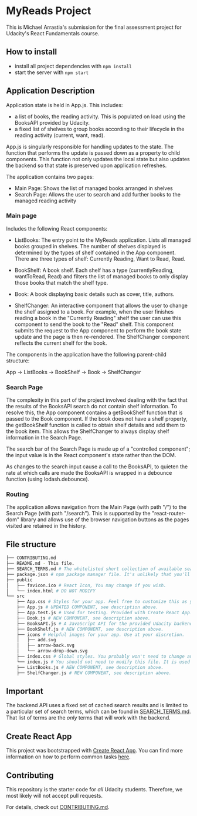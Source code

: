# MyReads Project

This is Michael Arrastia's submission for the final assessment project for Udacity's React Fundamentals course.

## How to install

* install all project dependencies with `npm install`
* start the server with `npm start`

## Application Description

Application state is held in App.js. This includes:
 - a list of books, the reading activity. This is populated on load using the BooksAPI provided by Udacity.
 - a fixed list of shelves to group books according to their lifecycle in the reading activity (current, want, read).

App.js is singularly responsible for handling updates to the state. The function that performs the update is passed 
down as a property to child components. This function not only updates the local state but also updates the backend so
that state is preserved upon application refreshes.

The application contains two pages:

- Main Page: Shows the list of managed books arranged in shelves
- Search Page: Allows the user to search and add further books to the managed reading activity

### Main page

Includes the following React components:

- ListBooks: The entry point to the MyReads application. Lists all managed books grouped in shelves. The number of 
shelves displayed is determined by the types of shelf contained in the App component. There are three types of shelf:
Currently Reading, Want to Read, Read. 

- BookShelf: A book shelf. Each shelf has a type (currentlyReading, wantToRead, Read) and filters the list of managed
books to only display those books that match the shelf type.

- Book: A book displaying basic details such as cover, title, authors.

- ShelfChanger: An interactive component that allows the user to change the shelf assigned to a book. For example, when
the user finishes reading a book in the "Currently Reading" shelf the user can use this component to send the book to
the "Read" shelf. This component submits the request to the App component to perform the book state update and the page
is then re-rendered. The ShelfChanger component reflects the current shelf for the book.

The components in the application have the following parent-child structure:

App -> ListBooks -> BookShelf -> Book -> ShelfChanger

### Search Page

The complexity in this part of the project involved dealing with the fact that the results of the BooksAPI search do not
contain shelf information. To resolve this, the App component contains a getBookShelf function that is passed to the
Book component. If the book does not have a shelf property, the getBookShelf function is called to obtain shelf details
and add them to the book item. This allows the ShelfChanger to always display shelf information in the Search Page.

The search bar of the Search Page is made up of a "controlled component"; the input value is in the React component's
state rather than the DOM.

As changes to the search input cause a call to the BooksAPI, to quieten the rate at which calls are made the BooksAPI 
is wrapped in a debounce function (using lodash.debounce).

### Routing

The application allows navigation from the Main Page (with path "/") to the Search Page (with path "/search"). This is
supported by the "react-router-dom" library and allows use of the browser navigation buttons as the pages visited 
are retained in the history.

## File structure
```bash
├── CONTRIBUTING.md
├── README.md - This file.
├── SEARCH_TERMS.md # The whitelisted short collection of available search terms for you to use with your app.
├── package.json # npm package manager file. It's unlikely that you'll need to modify this.
├── public
│   ├── favicon.ico # React Icon, You may change if you wish.
│   └── index.html # DO NOT MODIFY
└── src
    ├── App.css # Styles for your app. Feel free to customize this as you desire.
    ├── App.js # UPDATED COMPONENT, see description above.
    ├── App.test.js # Used for testing. Provided with Create React App. Testing is encouraged, but not required.
    ├── Book.js # NEW COMPONENT, see description above.
    ├── BooksAPI.js # A JavaScript API for the provided Udacity backend. Instructions for the methods are below.
    ├── BookShelf.js # NEW COMPONENT, see description above.
    ├── icons # Helpful images for your app. Use at your discretion.
    │   ├── add.svg
    │   ├── arrow-back.svg
    │   └── arrow-drop-down.svg
    ├── index.css # Global styles. You probably won't need to change anything here.
    └── index.js # You should not need to modify this file. It is used for DOM rendering only.
    ├── ListBooks.js # NEW COMPONENT, see description above.
    ├── ShelfChanger.js # NEW COMPONENT, see description above.
```

## Important
The backend API uses a fixed set of cached search results and is limited to a particular set of search terms, which 
can be found in [SEARCH_TERMS.md](SEARCH_TERMS.md). That list of terms are the _only_ terms that will work with 
the backend.

## Create React App

This project was bootstrapped with [Create React App](https://github.com/facebookincubator/create-react-app). You can find more information on how to perform common tasks [here](https://github.com/facebookincubator/create-react-app/blob/master/packages/react-scripts/template/README.md).

## Contributing

This repository is the starter code for _all_ Udacity students. Therefore, we most likely will not accept pull requests.

For details, check out [CONTRIBUTING.md](CONTRIBUTING.md).
